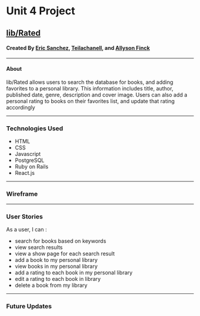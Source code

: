 # Unit 4 Project

## [lib/Rated](https://lib-rated.herokuapp.com/)

#### Created By [Eric Sanchez](https://github.com/childofthe20th), [Teilachanell](https://github.com/tnangel1984), and [Allyson Finck](https://github.com/allysonfinck)

---


#### About

lib/Rated allows users to search the database for books, and adding favorites to a personal library. This information includes title, author, published date, genre, description and cover image. Users can also add a personal rating to books on their favorites list, and update that rating accordingly

---

### Technologies Used

* HTML
* CSS
* Javascript
* PostgreSQL
* Ruby on Rails
* React.js


---

### Wireframe


---

### User Stories

As a user, I can :
* search for books based on keywords
* view search results
* view a show page for each search result
* add a book to my personal library
* view books in my personal library
* add a rating to each book in my personal library
* edit a rating to each book in library
* delete a book from my library


---

### Future Updates

